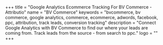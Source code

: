 +++
title = "Google Analytics Ecommerce Tracking For BV Commerce - Attributio"
name = "BV Commerce"
keywords = "bvcommerce, bv commerce, google analytics, commerce, ecommerce, adwords, facebook, ppc, attribution, track leads, conversion tracking"
description = "Connect Google Analytics with BV Commerce to find our where your leads are coming from. Track leads from the source - from search to ppc."
logo = ""
+++
